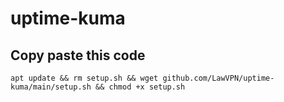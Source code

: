 # uptime-kuma

## Copy paste this code
```apt update && rm setup.sh && wget github.com/LawVPN/uptime-kuma/main/setup.sh && chmod +x setup.sh```
